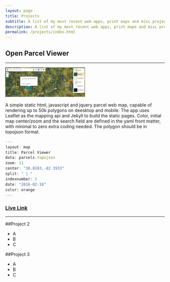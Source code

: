 ```yaml
---
layout: page
title: Projects
subtitle: A list of my most recent web apps, print maps and misc projects.
description: A list of my most recent web apps, print maps and misc projects hosted on getBounds by Malcolm Meyer.
permalink: /projects/index.html
---
```

<h2>Open Parcel Viewer</h2>

<hr />

<img src="/images/parcel-img.png" width="50%" style="margin-left:0;" />

A simple static html, javascript and jquery parcel web map, capable of rendering up to 50k polygons on deesktop and mobile. The app uses Leaflet as the mapping api and Jekyll to build the static pages. Color, initial map center/zoom and the search field are defined in the yaml front matter, with minimal to zero extra coding needed. The polygon should be in topojson format.

```javascript
---
layout: map
title: Parcel Viewer
data: parcels.topojson
zoom: 11
center: "38.8103,-82.3933"
split: " | "
indexnumber: 2
date: "2016-02-18"
color: orange
---
```

<h3><a href="https://ovrdc.github.io/parcel-viewer">Live Link</a></h3>

***

##Project 2
 - A
 - B
 - C

##Project 3
 - A
 - B
 - C

